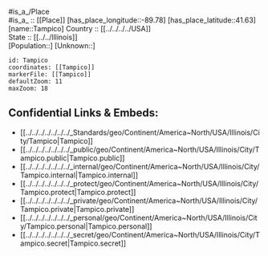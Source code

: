 ﻿---
location: [41.63,-89.78] 
mapzoom: [7,12] 
mapmarker: city 
type: City
tags:
- geo/City


SpocWebEntityId: 34749
isDeleted: false
confidential: public

---
#is_a_/Place  
#is_a_ :: [[Place]] 
[has_place_longitude::-89.78] 
[has_place_latitude::41.63] 
[name::Tampico] 
Country :: [[../../../../USA]]  
State :: [[../../Illinois]]  
[Population::] 
[Unknown::] 


```leaflet
id: Tampico
coordinates: [[Tampico]] 
markerFile: [[Tampico]] 
defaultZoom: 11 
maxZoom: 18
```


## Confidential Links & Embeds: 
- [[../../../../../../../_Standards/geo/Continent/America~North/USA/Illinois/City/Tampico|Tampico]] 
- [[../../../../../../../_public/geo/Continent/America~North/USA/Illinois/City/Tampico.public|Tampico.public]] 
- [[../../../../../../../_internal/geo/Continent/America~North/USA/Illinois/City/Tampico.internal|Tampico.internal]] 
- [[../../../../../../../_protect/geo/Continent/America~North/USA/Illinois/City/Tampico.protect|Tampico.protect]] 
- [[../../../../../../../_private/geo/Continent/America~North/USA/Illinois/City/Tampico.private|Tampico.private]] 
- [[../../../../../../../_personal/geo/Continent/America~North/USA/Illinois/City/Tampico.personal|Tampico.personal]] 
- [[../../../../../../../_secret/geo/Continent/America~North/USA/Illinois/City/Tampico.secret|Tampico.secret]] 
